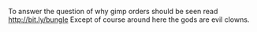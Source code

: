 To answer the question of why gimp orders should be seen read http://bit.ly/bungle Except of course around here the gods are evil clowns.